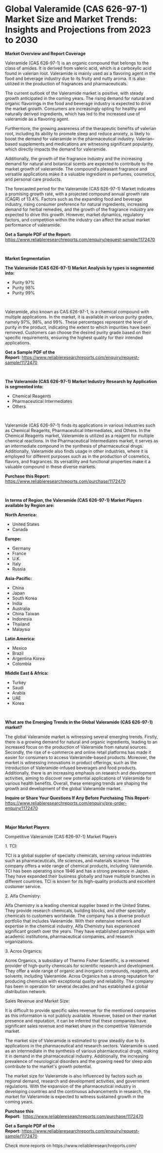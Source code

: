 <p><h1>Global Valeramide (CAS 626-97-1) Market Size and Market Trends: Insights and Projections from 2023 to 2030</h1></p><p><strong>Market Overview and Report Coverage</strong></p>
<p><p>Valeramide (CAS 626-97-1) is an organic compound that belongs to the class of amides. It is derived from valeric acid, which is a carboxylic acid found in valerian root. Valeramide is mainly used as a flavoring agent in the food and beverage industry due to its fruity and nutty aroma. It is also utilized in the production of fragrances and pharmaceuticals.</p><p>The current outlook of the Valeramide market is positive, with steady growth anticipated in the coming years. The rising demand for natural and organic flavorings in the food and beverage industry is expected to drive the market growth. Consumers are increasingly opting for healthy and naturally derived ingredients, which has led to the increased use of valeramide as a flavoring agent.</p><p>Furthermore, the growing awareness of the therapeutic benefits of valerian root, including its ability to promote sleep and reduce anxiety, is likely to boost the demand for valeramide in the pharmaceutical industry. Valerian-based supplements and medications are witnessing significant popularity, which directly impacts the demand for valeramide.</p><p>Additionally, the growth of the fragrance industry and the increasing demand for natural and botanical scents are expected to contribute to the market growth of valeramide. The compound's pleasant fragrance and versatile applications make it a valuable ingredient in perfumes, cosmetics, and personal care products.</p><p>The forecasted period for the Valeramide (CAS 626-97-1) Market indicates a promising growth rate, with a projected compound annual growth rate (CAGR) of 13.4%. Factors such as the expanding food and beverage industry, rising consumer preference for natural ingredients, increasing demand for herbal remedies, and the growth of the fragrance industry are expected to drive this growth. However, market dynamics, regulatory factors, and competition within the industry can affect the actual market performance of valeramide.</p></p>
<p><strong>Get a Sample PDF of the Report:</strong> <a href="https://www.reliableresearchreports.com/enquiry/request-sample/1172470">https://www.reliableresearchreports.com/enquiry/request-sample/1172470</a></p>
<p>&nbsp;</p>
<p><strong>Market Segmentation</strong></p>
<p><strong>The Valeramide (CAS 626-97-1) Market Analysis by types is segmented into:</strong></p>
<p><ul><li>Purity 97%</li><li>Purity 98%</li><li>Purity 99%</li></ul></p>
<p>&nbsp;</p>
<p><p>Valeramide, also known as CAS 626-97-1, is a chemical compound with multiple applications. In the market, it is available in various purity grades, namely 97%, 98%, and 99%. These percentages represent the level of purity in the product, indicating the extent to which impurities have been removed. Customers can choose the desired purity grade based on their specific requirements, ensuring the highest quality for their intended applications.</p></p>
<p><strong>Get a Sample PDF of the Report:</strong>&nbsp;<a href="https://www.reliableresearchreports.com/enquiry/request-sample/1172470">https://www.reliableresearchreports.com/enquiry/request-sample/1172470</a></p>
<p>&nbsp;</p>
<p><strong>The Valeramide (CAS 626-97-1) Market Industry Research by Application is segmented into:</strong></p>
<p><ul><li>Chemical Reagents</li><li>Pharmaceutical Intermediates</li><li>Others</li></ul></p>
<p>&nbsp;</p>
<p><p>Valeramide (CAS 626-97-1) finds its applications in various industries such as Chemical Reagents, Pharmaceutical Intermediates, and Others. In the Chemical Reagents market, Valeramide is utilized as a reagent for multiple chemical reactions. In the Pharmaceutical Intermediates market, it serves as an intermediate compound in the synthesis of pharmaceutical drugs. Additionally, Valeramide also finds usage in other industries, where it is employed for different purposes such as in the production of cosmetics, flavors, and fragrances. Its versatility and functional properties make it a valuable compound in these diverse markets.</p></p>
<p><strong>Purchase this Report:</strong>&nbsp; <a href="https://www.reliableresearchreports.com/purchase/1172470">https://www.reliableresearchreports.com/purchase/1172470</a></p>
<p>&nbsp;</p>
<p><strong>In terms of Region, the Valeramide (CAS 626-97-1) Market Players available by Region are:</strong></p>
<p>
    <p> <strong> North America: </strong>
        <ul>
            <li>United States</li>
            <li>Canada</li>
        </ul>
        </p> 
    <p> <strong> Europe: </strong>
        <ul>
            <li>Germany</li>
            <li>France</li>
            <li>U.K.</li>
            <li>Italy</li>
            <li>Russia</li>
        </ul>
        </p> 
    <p> <strong> Asia-Pacific: </strong>
        <ul>
            <li>China</li>
            <li>Japan</li>
            <li>South Korea</li>
            <li>India</li>
            <li>Australia</li>
            <li>China Taiwan</li>
            <li>Indonesia</li>
            <li>Thailand</li>
            <li>Malaysia</li>
        </ul>
        </p> 
    <p> <strong> Latin America: </strong>
        <ul>
            <li>Mexico</li>
            <li>Brazil</li>
            <li>Argentina Korea</li>
            <li>Colombia</li>
        </ul>
        </p> 
    <p> <strong> Middle East & Africa: </strong>
        <ul>
            <li>Turkey</li>
            <li>Saudi</li>
            <li>Arabia</li>
            <li>UAE</li>
            <li>Korea</li>
        </ul>
    </p>
    </p>
<p>&nbsp;</p>
<p><strong>What are the Emerging Trends in the Global Valeramide (CAS 626-97-1) market?</strong></p>
<p><p>The global Valeramide market is witnessing several emerging trends. Firstly, there is a growing demand for natural and organic ingredients, leading to an increased focus on the production of Valeramide from natural sources. Secondly, the rise of e-commerce and online retail platforms has made it easier for consumers to access Valeramide-based products. Moreover, the market is witnessing innovations in product offerings, such as the introduction of Valeramide-infused beverages and food products. Additionally, there is an increasing emphasis on research and development activities, aiming to discover new potential applications of Valeramide for various health benefits. Overall, these emerging trends are shaping the growth and development of the global Valeramide market.</p></p>
<p><strong>Inquire or Share Your Questions If Any Before Purchasing This Report</strong>- <a href="https://www.reliableresearchreports.com/enquiry/pre-order-enquiry/1172470">https://www.reliableresearchreports.com/enquiry/pre-order-enquiry/1172470</a></p>
<p>&nbsp;</p>
<p><strong>Major Market Players</strong></p>
<p><p>Competitive Valeramide (CAS 626-97-1) Market Players</p><p>1. TCI:</p><p>TCI is a global supplier of specialty chemicals, serving various industries such as pharmaceuticals, life sciences, and materials science. The company offers a wide range of chemical products, including Valeramide. TCI has been operating since 1946 and has a strong presence in Japan. They have expanded their business globally and have multiple branches in different countries. TCI is known for its high-quality products and excellent customer service.</p><p>2. Alfa Chemistry:</p><p>Alfa Chemistry is a leading chemical supplier based in the United States. They provide research chemicals, building blocks, and other specialty chemicals to customers worldwide. The company has a diverse product portfolio that includes Valeramide. With their extensive network and expertise in the chemical industry, Alfa Chemistry has experienced significant growth over the years. They have established partnerships with academic institutions, pharmaceutical companies, and research organizations.</p><p>3. Acros Organics:</p><p>Acros Organics, a subsidiary of Thermo Fisher Scientific, is a renowned provider of high-purity chemicals for scientific research and development. They offer a wide range of organic and inorganic compounds, reagents, and solvents, including Valeramide. Acros Organics has a strong reputation for producing chemicals with exceptional quality and reliability. The company has been in operation for several decades and has established a global distribution network.</p><p>Sales Revenue and Market Size:</p><p>It is difficult to provide specific sales revenue for the mentioned companies as this information is not publicly available. However, based on their market presence and reputation, it can be inferred that these companies have significant sales revenue and market share in the competitive Valeramide market.</p><p>The market size of Valeramide is estimated to grow steadily due to its applications in the pharmaceutical and research sectors. Valeramide is used as an intermediate in the synthesis of various pharmaceutical drugs, making it in demand in the pharmaceutical industry. Additionally, the increasing prevalence of neurological disorders and the growing need for sleep aids contribute to the market's growth potential.</p><p>The market size for Valeramide is also influenced by factors such as regional demand, research and development activities, and government regulations. With the expansion of the pharmaceutical industry in developing countries and the continuous advancements in research, the market for Valeramide is expected to witness sustained growth in the coming years.</p></p>
<p><strong>Purchase this Report:</strong>&nbsp;&nbsp;<a href="https://www.reliableresearchreports.com/purchase/1172470">https://www.reliableresearchreports.com/purchase/1172470</a></p>
<p></p>
<p><strong>Get a Sample PDF of the Report:</strong>&nbsp;<a href="https://www.reliableresearchreports.com/enquiry/request-sample/1172470">https://www.reliableresearchreports.com/enquiry/request-sample/1172470</a></p>
<p>Check more reports on https://www.reliableresearchreports.com/</p>